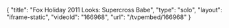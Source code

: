 {
    "title": "Fox Holiday 2011 Looks: Supercross Babe",
    "type": "solo",
    "layout": "iframe-static",
    "videoId": "166968",
    "url": "\/tvpembed\/166968"
}